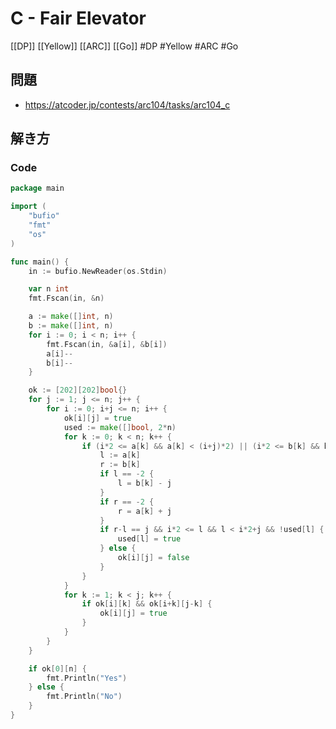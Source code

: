 # C - Fair Elevator
[[DP]] [[Yellow]] [[ARC]] [[Go]]
#DP #Yellow #ARC #Go 

## 問題
- https://atcoder.jp/contests/arc104/tasks/arc104_c

## 解き方
### Code
```go
package main

import (
	"bufio"
	"fmt"
	"os"
)

func main() {
	in := bufio.NewReader(os.Stdin)

	var n int
	fmt.Fscan(in, &n)

	a := make([]int, n)
	b := make([]int, n)
	for i := 0; i < n; i++ {
		fmt.Fscan(in, &a[i], &b[i])
		a[i]--
		b[i]--
	}

	ok := [202][202]bool{}
	for j := 1; j <= n; j++ {
		for i := 0; i+j <= n; i++ {
			ok[i][j] = true
			used := make([]bool, 2*n)
			for k := 0; k < n; k++ {
				if (i*2 <= a[k] && a[k] < (i+j)*2) || (i*2 <= b[k] && b[k] < (i+j)*2) {
					l := a[k]
					r := b[k]
					if l == -2 {
						l = b[k] - j
					}
					if r == -2 {
						r = a[k] + j
					}
					if r-l == j && i*2 <= l && l < i*2+j && !used[l] {
						used[l] = true
					} else {
						ok[i][j] = false
					}
				}
			}
			for k := 1; k < j; k++ {
				if ok[i][k] && ok[i+k][j-k] {
					ok[i][j] = true
				}
			}
		}
	}

	if ok[0][n] {
		fmt.Println("Yes")
	} else {
		fmt.Println("No")
	}
}
```